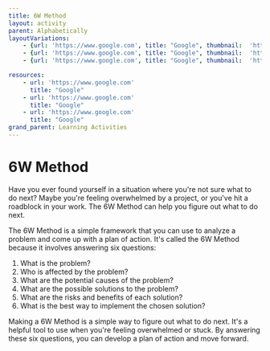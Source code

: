 ```yaml
---
title: 6W Method
layout: activity
parent: Alphabetically
layoutVariations:
    - {url: 'https://www.google.com', title: "Google", thumbnail:  'https://lorempixel.com/200/100'}
    - {url: 'https://www.google.com', title: "Google", thumbnail:  'https://lorempixel.com/200/100'}
    - {url: 'https://www.google.com', title: "Google", thumbnail:  'https://lorempixel.com/200/100'}

resources:
    - url: 'https://www.google.com'
      title: "Google"
    - url: 'https://www.google.com'
      title: "Google"
    - url: 'https://www.google.com'
      title: "Google"
grand_parent: Learning Activities
---
```


# 6W Method

Have you ever found yourself in a situation where you're not sure what to do next? Maybe you're feeling overwhelmed by a project, or you've hit a roadblock in your work. The 6W Method can help you figure out what to do next.

The 6W Method is a simple framework that you can use to analyze a problem and come up with a plan of action. It's called the 6W Method because it involves answering six questions:

1. What is the problem?
2. Who is affected by the problem?
3. What are the potential causes of the problem?
4. What are the possible solutions to the problem?
5. What are the risks and benefits of each solution?
6. What is the best way to implement the chosen solution?

Making a 6W Method is a simple way to figure out what to do next. It's a helpful tool to use when you're feeling overwhelmed or stuck. By answering these six questions, you can develop a plan of action and move forward.
